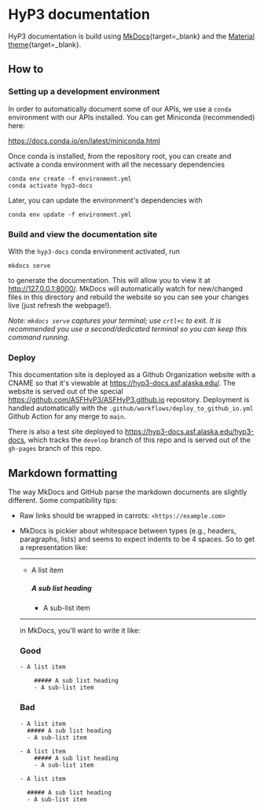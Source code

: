 # HyP3 documentation

HyP3 documentation is build using [MkDocs](https://www.mkdocs.org/){target=_blank} and the
[Material theme](https://squidfunk.github.io/mkdocs-material/){target=_blank}.

## How to

### Setting up a development environment

In order to automatically document some of our APIs, we use a `conda` environment
with our APIs installed. You can get Miniconda (recommended) here:

<https://docs.conda.io/en/latest/miniconda.html>

Once conda is installed, from the repository root, you can create and activate a 
conda environment with all the necessary dependencies

```
conda env create -f environment.yml
conda activate hyp3-docs
```

Later, you can update the environment's dependencies with

```
conda env update -f environment.yml
```

### Build and view the documentation site

With the `hyp3-docs` conda environment activated, run

```
mkdocs serve
```

to generate the documentation. This will allow you to view it at <http://127.0.0.1:8000/>.
MkDocs will automatically watch for new/changed files in this directory and
rebuild the website so you can see your changes live (just refresh the webpage!).

*Note: `mkdocs serve` captures your terminal; use `crtl+c` to exit. It is recommended you
use a second/dedicated terminal so you can keep this command running.*

### Deploy

This documentation site is deployed as a Github Organization website with a CNAME
so that it's viewable at <https://hyp3-docs.asf.alaska.edu/>. The website is served
out of the special <https://github.com/ASFHyP3/ASFHyP3.github.io> repository. Deployment
is handled automatically with the `.github/workflows/deploy_to_github_io.yml` Github
Action for any merge to `main`.

There is also a test site deployed to <https://hyp3-docs.asf.alaska.edu/hyp3-docs>, which
tracks the `develop` branch of this repo and is served out of the `gh-pages` branch
of this repo.

## Markdown formatting

The way MkDocs and GitHub parse the markdown documents are slightly different. Some compatibility tips:

* Raw links should be wrapped in carrots: `<https://example.com>`
* MkDocs is pickier about whitespace between types (e.g., headers, paragraphs, lists) and seems to 
expect indents to be 4 spaces. So to get a representation like:

    <hr/>
    
    - A list item
    
         ##### A sub list heading
        - A sub-list item
    
    <hr/>
      
    in MkDocs, you'll want to write it like: 
        
    ### Good
    ```
    - A list item
    
        ##### A sub list heading
        - A sub-list item
    ```
    
    ### Bad
    ```
    - A list item
      ##### A sub list heading
      - A sub-list item
    ```
    
    ```
    - A list item
        ##### A sub list heading
        - A sub-list item
    ```
    
    ```
    - A list item
    
      ##### A sub list heading
      - A sub-list item
    ```
